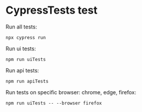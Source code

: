 # CypressTests test

Run all tests:

```
npx cypress run
```
Run ui tests:
```
npm run uiTests
```
Run api tests:
```
npm run apiTests
```
Run tests on specific browser: chrome, edge, firefox:
```
npm run uiTests -- --browser firefox
```
